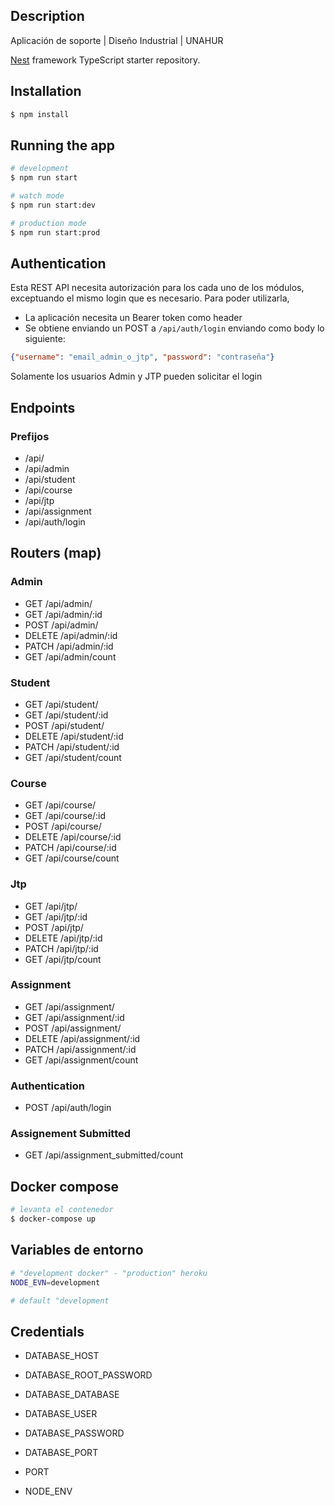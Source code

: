 ## Description

Aplicación de soporte | Diseño Industrial | UNAHUR

[Nest](https://github.com/nestjs/nest) framework TypeScript starter repository.

## Installation

```bash
$ npm install
```

## Running the app

```bash
# development
$ npm run start

# watch mode
$ npm run start:dev

# production mode
$ npm run start:prod
```

## Authentication
Esta REST API necesita autorización para los cada uno de los módulos, exceptuando el mismo login que es necesario.
Para poder utilizarla,
- La aplicación necesita un Bearer token como header
- Se obtiene enviando un POST a `/api/auth/login` enviando como body lo siguiente:
```json
{"username": "email_admin_o_jtp", "password": "contraseña"}
```
Solamente los usuarios Admin y JTP pueden solicitar el login

## Endpoints

### Prefijos 

- /api/
- /api/admin
- /api/student
- /api/course
- /api/jtp
- /api/assignment
- /api/auth/login


## Routers (map)

### Admin
- GET /api/admin/
- GET /api/admin/:id
- POST /api/admin/
- DELETE /api/admin/:id
- PATCH /api/admin/:id
- GET /api/admin/count
### Student
- GET /api/student/
- GET /api/student/:id
- POST /api/student/
- DELETE /api/student/:id
- PATCH /api/student/:id
- GET /api/student/count
### Course
- GET /api/course/
- GET /api/course/:id
- POST /api/course/
- DELETE /api/course/:id
- PATCH /api/course/:id
- GET /api/course/count
### Jtp
- GET /api/jtp/
- GET /api/jtp/:id
- POST /api/jtp/
- DELETE /api/jtp/:id
- PATCH /api/jtp/:id
- GET /api/jtp/count
### Assignment
- GET /api/assignment/
- GET /api/assignment/:id
- POST /api/assignment/
- DELETE /api/assignment/:id
- PATCH /api/assignment/:id
- GET /api/assignment/count
### Authentication
- POST /api/auth/login

### Assignement Submitted
- GET /api/assignment_submitted/count

## Docker compose
``` bash
# levanta el contenedor
$ docker-compose up
```
## Variables de entorno
 
```bash
# "development docker" - "production" heroku
NODE_EVN=development

# default "development
```

## Credentials

- DATABASE_HOST

- DATABASE_ROOT_PASSWORD

- DATABASE_DATABASE

- DATABASE_USER

- DATABASE_PASSWORD

- DATABASE_PORT

- PORT

- NODE_ENV

